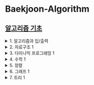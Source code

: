 # Baekjoon-Algorithm

## [알고리즘 기초](https://github.com/brillantescene/Baekjoon-Algorithm/tree/master/Algorithm_Basic)
<details markdown="1">
<summary>1. 알고리즘과 입/출력</summary>

### 1. 알고리즘과 입/출력
* [Hello World](https://github.com/brillantescene/Baekjoon-Algorithm/blob/master/Algorithm_Basic/No_2557.py)
* [A+B](https://github.com/brillantescene/Baekjoon-Algorithm/blob/master/Algorithm_Basic/No_1000.py)
* [A+B - 2](https://github.com/brillantescene/Baekjoon-Algorithm/blob/master/Algorithm_Basic/No_2558.py)
* [A+B - 3](https://github.com/brillantescene/Baekjoon-Algorithm/blob/master/Algorithm_Basic/No_10950.py)
* [A+B - 4](https://github.com/brillantescene/Baekjoon-Algorithm/blob/master/Algorithm_Basic/No_10951.py)
* [A+B - 5](https://github.com/brillantescene/Baekjoon-Algorithm/blob/master/Algorithm_Basic/No_10952.py)
* [A+B - 6](https://github.com/brillantescene/Baekjoon-Algorithm/blob/master/Algorithm_Basic/No_10953.py)
* [A+B - 7](https://github.com/brillantescene/Baekjoon-Algorithm/blob/master/Algorithm_Basic/No_11021.py)
* [A+B - 8](https://github.com/brillantescene/Baekjoon-Algorithm/blob/master/Algorithm_Basic/No_11022.py)
* [그대로 출력하기](https://github.com/brillantescene/Baekjoon-Algorithm/blob/master/Algorithm_Basic/No_11718.py)
* [그대로 출력하기 2](https://github.com/brillantescene/Baekjoon-Algorithm/blob/master/Algorithm_Basic/No_11719.py)
* [숫자의 합](https://github.com/brillantescene/Baekjoon-Algorithm/blob/master/Algorithm_Basic/No_11720.py)
* [열 개씩 끊어 출력하기](https://github.com/brillantescene/Baekjoon-Algorithm/blob/master/Algorithm_Basic/No_11721.py)
</details>
<details markdown="1">
<summary>2. 자료구조 1</summary>

### 2. 자료구조 1
* [스택](https://github.com/brillantescene/Baekjoon-Algorithm/blob/master/Algorithm_Basic/No_10828.py)
* [괄호](https://github.com/brillantescene/Baekjoon-Algorithm/blob/master/Algorithm_Basic/No_9012_stackO.py)
* [쇠막대기](https://github.com/brillantescene/Baekjoon-Algorithm/commit/b23717aee7afe8e56d8b017f97acfe70e0795e98)
* [에디터](https://github.com/brillantescene/Baekjoon-Algorithm/blob/master/Algorithm_Basic/No_1406.py) //시간초과
* [큐](https://github.com/brillantescene/Baekjoon-Algorithm/blob/master/Algorithm_Basic/No_10845.py)
* [조세퍼스 문제](https://github.com/brillantescene/Baekjoon-Algorithm/blob/master/Algorithm_Basic/No_1158.py) //시간초과
* 덱
* 알파벳 개수
* 알파벳 찾기
* 문자열 분석
* 단어 길이 재기
* ROT13
* 네 수
* 접미사 배열
</details>
<details markdown="1">
<summary>3. 다이나믹 프로그래밍 1</summary>

### 3. 다이나믹 프로그래밍 1
* 1로 만들기
* 2×n 타일링
* 2×n 타일링 2
* 1, 2, 3 더하기
* 붕어빵 판매하기
* 쉬운 계단 수
* 오르막 수
* 이친수
* 스티커
* 포도주 시식
* 가장 긴 증가하는 부분 수열
* 가장 큰 증가 부분 수열
* 가장 긴 감소하는 부분 수열
* 가장 긴 바이토닉 부분 수열
* 연속합
* 계단 오르기
* 제곱수의 합
* 타일 채우기
* 파도반 수열
* 합분해
* 암호코드
</details>
<details markdown="1">
<summary>4. 수학 1</summary>

### 4. 수학 1
* 나머지
* 최대공약수와 최소공배수
* 최소공배수
* GCD 합
* 진법 변환 2
* 진법 변환
* 2진수 8진수
* 8진수 2진수
* -2진수
* Base Conversion
* 소수 찾기
* 소수 구하기
* 골드바흐의 추측
* 소인수분해
* 팩토리얼
* 팩토리얼 0의 개수
* 조합 0의 개수
</details>
<details markdown="1">
<summary>5. 정렬</summary>

### 5. 정렬
* 수 정렬하기 2
* 좌표 정렬하기
* 좌표 정렬하기 2
* 나이순 정렬
* 국영수
* 수 정렬하기 3
* 카드
* K번째 수
* 버블 소트
</details>
<details markdown="1">
<summary>6. 그래프 1</summary>

### 6. 그래프 1
* DFS와 BFS
* 연결 요소의 개수
* 이분 그래프
* 순열 사이클
* 반복수열
* 텀 프로젝트
* 단지번호붙이기
* 섬의 개수
* 미로 탐색
* 토마토
* 다리 만들기
</details>
<details markdown="1">
<summary>7. 트리 1</summary>

### 7. 트리 1
* 트리 순회
* 트리의 부모 찾기
* 트리의 지름
* 트리의 지름
</details>
